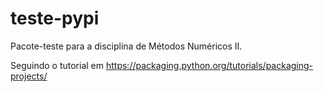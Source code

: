 # teste-pypi

Pacote-teste para a disciplina de Métodos Numéricos II.

Seguindo o tutorial em https://packaging.python.org/tutorials/packaging-projects/
